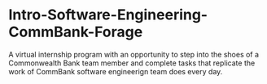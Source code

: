 # Intro-Software-Engineering-CommBank-Forage
A virtual internship program with an opportunity to step into the shoes of a Commonwealth Bank team member and complete tasks that replicate the work of CommBank software engineerign team does every day.
